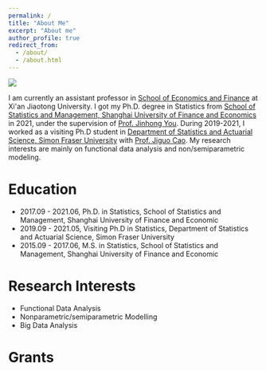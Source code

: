 ```yaml
---
permalink: /
title: "About Me"
excerpt: "About me"
author_profile: true
redirect_from: 
  - /about/
  - /about.html
---
```


![](../images/webpage.jpeg)

I am currently an assistant professor in [School of Economics and Finance](http://sef.xjtu.edu.cn/index.htm) at Xi'an Jiaotong University. I got my Ph.D. degree in Statistics from [School of Statistics and Management, Shanghai University of Finance and Economics](http://www.xjtu.edu.cn/) in 2021, under the supervision of [Prof. Jinhong You](https://ssm.sufe.edu.cn/f7/82/c712a128898/page.htm). During 2019-2021, I worked as a visiting Ph.D student in [Department of Statistics and Actuarial Science, Simon Fraser University](https://www.sfu.ca/stat-actsci.html) with [Prof. Jiguo Cao](https://www.sfu.ca/science/stat/cao/). My research interests are mainly on functional data analysis and non/semiparametric modeling.


# Education

- 2017.09 - 2021.06, Ph.D. in Statistics, School of Statistics and Management, Shanghai University of Finance and Economic
- 2019.09 - 2021.05, Visiting Ph.D in Statistics, Department of Statistics and Actuarial Science, Simon Fraser University
- 2015.09 - 2017.06, M.S. in Statistics, School of Statistics and Management, Shanghai University of Finance and Economic


# Research Interests

- Functional Data Analysis
- Nonparametric/semiparametric Modelling
- Big Data Analysis

# Grants



